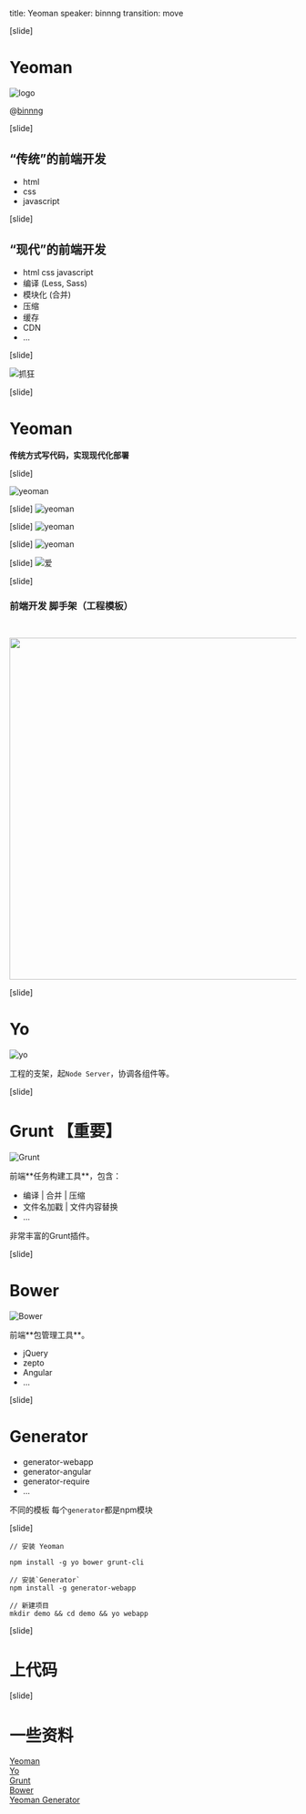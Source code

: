 title: Yeoman
speaker: binnng
transition: move

[slide]

# Yeoman

![logo](../images/yeoman/yeoman-02.6442.png)

@[binnng](https://github.com/binnng)


[slide]

## “传统”的前端开发

- html
- css
- javascript

[slide]

## “现代”的前端开发

- html css javascript
- 编译 (Less, Sass)
- 模块化 (合并)
- 压缩
- 缓存
- CDN
- ...

[slide]

![抓狂](../images/startle.png)

[slide]
# Yeoman


**传统方式写代码，实现现代化部署**

[slide]

![yeoman](../images/yeoman/yeoman.png)

[slide]
![yeoman](../images/yeoman/yeoman-009.png)

[slide]
![yeoman](../images/yeoman/ucUfQQz.png)

[slide]
![yeoman](../images/yeoman/yeoman-004.7ff4.png)

[slide]
![爱](../images/love.png)

[slide]

### 前端开发 **脚手架**（工程模板）
<img src="../images/yeoman/illustration-home-inverted.b715.png" width="600" style="margin-top:2em">

[slide]

# Yo
![yo](../images/yeoman/tool-yo.5015.png)

工程的支架，起`Node Server`，协调各组件等。


[slide]
# Grunt 【重要】

![Grunt](../images/yeoman/tool-grunt.af56.png)

<p style="text-align:left">前端**任务构建工具**，包含：</p>

- 编译 | 合并 | 压缩
- 文件名加戳 | 文件内容替换
- ...

<p style="text-align:left">非常丰富的Grunt插件。</p>


[slide]
# Bower

![Bower](../images/yeoman/tool-bower.db00.png)

<p style="text-align:left">前端**包管理工具**。</p>

- jQuery
- zepto
- Angular
- ...


[slide]

# Generator


- generator-webapp
- generator-angular
- generator-require
- ...

不同的模板
每个`generator`都是npm模块

[slide]

```
// 安装 Yeoman

npm install -g yo bower grunt-cli

// 安装`Generator`
npm install -g generator-webapp

// 新建项目
mkdir demo && cd demo && yo webapp
```

[slide]

# 上代码

[slide]

# 一些资料


[Yeoman](http://yeoman.io) 
<br>
[Yo](https://github.com/yeoman/yo) 
<br>
[Grunt](http://gruntjs.com/) 
<br>
[Bower](http://bower.io) 
<br>
[Yeoman Generator](http://yeoman.io/generators/)

